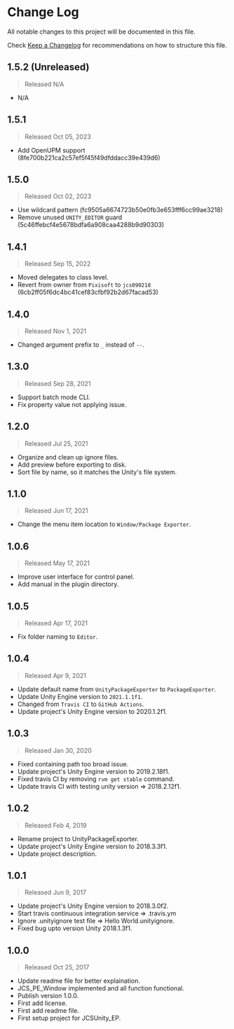 # Change Log

All notable changes to this project will be documented in this file.

Check [Keep a Changelog](http://keepachangelog.com/) for recommendations on how to structure this file.


## 1.5.2 (Unreleased)
> Released N/A

* N/A

## 1.5.1
> Released Oct 05, 2023

* Add OpenUPM support (8fe700b221ca2c57ef5f45f49dfddacc39e439d6)

## 1.5.0
> Released Oct 02, 2023

* Use wildcard pattern (fc9505a6674723b50e0fb3e653fff6cc99ae3218)
* Remove unused `UNITY_EDITOR` guard (5c46ffebcf4e5678bdfa6a908caa4288b9d90303)

## 1.4.1
> Released Sep 15, 2022

* Moved delegates to class level.
* Revert from owner from `Pixisoft` to `jcs090218` (6cb2ff05f6dc4bc41cef83cfbf92b2d67facad53)

## 1.4.0
> Released Nov 1, 2021

* Changed argument prefix to `_` instead of `--`.

## 1.3.0
> Released Sep 28, 2021

* Support batch mode CLI.
* Fix property value not applying issue.

## 1.2.0
> Released Jul 25, 2021

* Organize and clean up ignore files.
* Add preview before exporting to disk.
* Sort file by name, so it matches the Unity's file system.

## 1.1.0
> Released Jun 17, 2021

* Change the menu item location to `Window/Package Exporter`.

## 1.0.6
> Released May 17, 2021

* Improve user interface for control panel.
* Add manual in the plugin directory.

## 1.0.5
> Released Apr 17, 2021

* Fix folder naming to `Editor`.

## 1.0.4
> Released Apr 9, 2021

* Update default name from `UnityPackageExporter` to `PackageExporter`.
* Update Unity Engine version to `2021.1.1f1`.
* Changed from `Travis CI` to `GitHub Actions`.
* Update project's Unity Engine version to 2020.1.2f1.

## 1.0.3
> Released Jan 30, 2020

* Fixed containing path too broad issue.
* Update project's Unity Engine version to 2019.2.18f1.
* Fixed travis CI by removing `rvm get stable` command.
* Update travis CI with testing unity version => 2018.2.12f1.

## 1.0.2
> Released Feb 4, 2019

* Rename project to UnityPackageExporter.
* Update project's Unity Engine version to 2018.3.3f1.
* Update project description.

## 1.0.1
> Released Jun 9, 2017

* Update project's Unity Engine version to 2018.3.0f2.
* Start travis continuous integration service => .travis.ym
* Ignore .unityignore test file => Hello World.unityignore.
* Fixed bug upto version Unity 2018.1.3f1.

## 1.0.0
> Released Oct 25, 2017

* Update readme file for better explaination.
* JCS_PE_Window implemented and all function functional.
* Publish version 1.0.0.
* First add license.
* First add readme file.
* First setup project for JCSUnity_EP.
